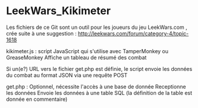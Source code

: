 LeekWars_Kikimeter
==================
Les fichiers de ce Git sont un outil pour les joueurs du jeu LeekWars.com ,
crée suite à une suggestion :  http://leekwars.com/forum/category-4/topic-1618


kikimeter.js : script JavaScript qui s'utilise avec TamperMonkey ou GreaseMonkey
  Affiche un tableau de résumé des combat
  
  Si un(e?) URL vers le fichier get.php est définie,
    le script envoie les données du combat au format JSON via une requête POST
    
    
    
get.php : Optionnel, nécessite l'accès à une base de donnée
  Receptionne les données
  Envoie les données à une table SQL
  (la définition de la table est donnée en commentaire)
  
